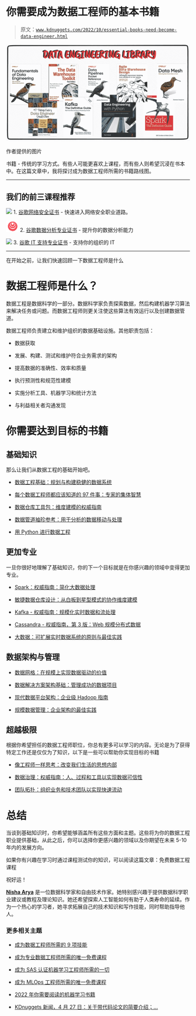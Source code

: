 # 你需要成为数据工程师的基本书籍

> 原文：[`www.kdnuggets.com/2022/10/essential-books-need-become-data-engineer.html`](https://www.kdnuggets.com/2022/10/essential-books-need-become-data-engineer.html)

![你需要成为数据工程师的基本书籍](img/4293982d2573e5e5de446630453a248a.png)

作者提供的图片

书籍 - 传统的学习方式。有些人可能更喜欢上课程，而有些人则希望沉浸在书本中。在这篇文章中，我将探讨成为数据工程师所需的书籍路线图。

* * *

## 我们的前三课程推荐

![](img/0244c01ba9267c002ef39d4907e0b8fb.png) 1\. [谷歌网络安全证书](https://www.kdnuggets.com/google-cybersecurity) - 快速进入网络安全职业道路。

![](img/e225c49c3c91745821c8c0368bf04711.png) 2\. [谷歌数据分析专业证书](https://www.kdnuggets.com/google-data-analytics) - 提升你的数据分析能力

![](img/0244c01ba9267c002ef39d4907e0b8fb.png) 3\. [谷歌 IT 支持专业证书](https://www.kdnuggets.com/google-itsupport) - 支持你的组织的 IT

* * *

在开始之前，让我们快速回顾一下数据工程师是什么

# 数据工程师是什么？

数据工程是数据科学的一部分。数据科学家负责探索数据，然后构建机器学习算法来解决任务或问题。而数据工程师则更关注使这些算法有效运行以及创建数据管道。

数据工程师负责建立和维护组织的数据基础设施。其他职责包括：

+   数据获取

+   发展、构建、测试和维护符合业务需求的架构

+   提高数据的准确性、效率和质量

+   执行预测性和规范性建模

+   实施分析工具、机器学习和统计方法

+   与利益相关者沟通发现

# 你需要达到目标的书籍

## 基础知识

那么让我们从数据工程的基础开始吧。

+   [数据工程基础：规划与构建稳健的数据系统](https://www.amazon.co.uk/Fundamentals-Data-Engineering-Robust-Systems/dp/1098108302/ref=asc_df_1098108302/?tag=googshopuk-21&linkCode=df0&hvadid=570436520144&hvpos=&hvnetw=g&hvrand=110988235206462544&hvpone=&hvptwo=&hvqmt=&hvdev=c&hvdvcmdl=&hvlocint=&hvlocphy=9044965&hvtargid=pla-1643937444435&psc=1&th=1&psc=1)

+   [每个数据工程师都应该知道的 97 件事：专家的集体智慧](https://www.amazon.co.uk/Things-Every-Data-Engineer-Should/dp/1492062413)

+   [数据仓库工具包：维度建模的权威指南](https://www.amazon.co.uk/Data-Warehouse-Toolkit-Definitive-Dimensional/dp/1118530802?&linkCode=sl1&tag=understandi00-21&linkId=50a288800f3324f8ac8fc28046b71815&language=en_GB&ref_=as_li_ss_tl)

+   [数据管道袖珍参考：用于分析的数据移动与处理](https://amzn.to/39P2kaF)

+   [用 Python 进行数据工程](https://amzn.to/37Cdtee)

## 更加专业

一旦你很好地理解了基础知识，你的下一个目标就是在你感兴趣的领域中变得更加专业。

+   [Spark：权威指南：简化大数据处理](https://amzn.to/3RPyZ1s)

+   [敏捷数据仓库设计：从白板到星型模式的协作维度建模](https://www.amazon.co.uk/Agile-Data-Warehouse-Design-Collaborative/dp/0956817203/ref=asc_df_0956817203/?tag=googshopuk-21&linkCode=df0&hvadid=310762413837&hvpos=&hvnetw=g&hvrand=8367547137275978688&hvpone=&hvptwo=&hvqmt=&hvdev=c&hvdvcmdl=&hvlocint=&hvlocphy=9044965&hvtargid=pla-334867027108&psc=1&th=1&psc=1)

+   [Kafka - 权威指南：规模化实时数据和流处理](https://www.amazon.co.uk/Kafka-Definitive-Real-Time-Stream-Processing/dp/1492043087/ref=sr_1_1?crid=24UOL1S2552R6&keywords=kafka+guide&qid=1665396798&qu=eyJxc2MiOiIxLjk4IiwicXNhIjoiMC4wMCIsInFzcCI6IjAuMDAifQ%3D%3D&sprefix=kafka+guide%2Caps%2C54&sr=8-1)

+   [Cassandra - 权威指南，第 3 版：Web 规模分布式数据](https://www.amazon.co.uk/Cassandra-Definitive-Guide-Jeff-Carpenter/dp/1098115163/ref=sr_1_2?crid=1PQWIQDHI6IHT&keywords=cassandra+guide&qid=1665396845&sprefix=cassandra+guide%2Caps%2C44&sr=8-2)

+   [大数据：可扩展实时数据系统的原则与最佳实践](https://amzn.to/2SoDoi9)

## 数据架构与管理

+   [数据网格：在规模上实现数据驱动的价值](https://www.amazon.co.uk/Data-Mesh-Delivering-Data-Driven-Value/dp/1492092398/ref=d_pd_vtp_sccl_2_1/261-1235052-2231453?pd_rd_w=FN40D&content-id=amzn1.sym.2204c855-5dd7-4df3-b470-8459f4c43f4a&pf_rd_p=2204c855-5dd7-4df3-b470-8459f4c43f4a&pf_rd_r=98FGNVF196H8SEEGQYRH&pd_rd_wg=AMY9v&pd_rd_r=c8cc5667-cc78-4032-a928-9ddc5bd06e68&pd_rd_i=1492092398&psc=1)

+   [数据解决方案架构基础：管理成功的数据项目](https://www.amazon.co.uk/Foundations-Architecting-Data-Solutions-Successful/dp/1492038741/ref=d_pd_sim_sccl_3_10/261-1235052-2231453?pd_rd_w=zri79&content-id=amzn1.sym.b6c57670-da52-480c-9517-fd61033283cf&pf_rd_p=b6c57670-da52-480c-9517-fd61033283cf&pf_rd_r=HS0NZJF7VRFGAXT9A7W0&pd_rd_wg=K2CoQ&pd_rd_r=d1cba944-4df1-46dc-a687-65dab3b588ea&pd_rd_i=1492038741&psc=1)

+   [现代数据平台架构：企业级 Hadoop 指南](https://www.amazon.co.uk/Architecting-Modern-Data-Platforms-Kunigk/dp/149196927X/ref=pd_bxgy_sccl_2/261-1235052-2231453?pd_rd_w=0JkuB&content-id=amzn1.sym.79b812bf-5c8b-4c0c-851c-784423adaff5&pf_rd_p=79b812bf-5c8b-4c0c-851c-784423adaff5&pf_rd_r=7KJS3E5RGGPKNJZS3XC6&pd_rd_wg=hEL2c&pd_rd_r=2fbb2288-8303-40ac-9568-17623c18a90c&pd_rd_i=149196927X&psc=1)

+   [规模数据管理：企业架构的最佳实践](https://www.amazon.co.uk/Data-Management-Scale-Enterprise-Architecture/dp/149205478X/ref=d_pd_vtp_sccl_3_5/261-1235052-2231453?pd_rd_w=tpLta&content-id=amzn1.sym.2204c855-5dd7-4df3-b470-8459f4c43f4a&pf_rd_p=2204c855-5dd7-4df3-b470-8459f4c43f4a&pf_rd_r=SA7C9KCT41QBWYN519S6&pd_rd_wg=G3wku&pd_rd_r=71910296-4284-41bd-8647-d3585002caed&pd_rd_i=149205478X&psc=1)

## 超越极限

根据你希望担任的数据工程师职位，你总有更多可以学习的内容。无论是为了获得特定工作还是仅仅为了知识，以下是一些可以帮助你实现目标的书籍

+   [像工程师一样思考：改变我们生活的思想内部](https://www.amazon.co.uk/Think-Like-Engineer-Inside-Changing/dp/1780748647/ref=asc_df_1780748647/?tag=googshopuk-21&linkCode=df0&hvadid=310970710731&hvpos=&hvnetw=g&hvrand=16442668124805260928&hvpone=&hvptwo=&hvqmt=&hvdev=c&hvdvcmdl=&hvlocint=&hvlocphy=9044965&hvtargid=pla-549422447178&psc=1&th=1&psc=1)

+   [数据治理：权威指南：人、过程和工具以实现数据可信性](https://www.amazon.co.uk/Data-Governance-Definitive-Operationalize-Trustworthiness/dp/1492063495/ref=asc_df_1492063495/?tag=googshopuk-21&linkCode=df0&hvadid=499448001284&hvpos=&hvnetw=g&hvrand=16442668124805260928&hvpone=&hvptwo=&hvqmt=&hvdev=c&hvdvcmdl=&hvlocint=&hvlocphy=9044965&hvtargid=pla-950818558255&psc=1&th=1&psc=1)

+   [团队拓扑：组织业务和技术团队以实现快速流动](https://www.amazon.co.uk/Team-Topologies-Organizing-Business-Technology/dp/1942788819/ref=d_pd_sim_sccl_3_12/261-1235052-2231453?pd_rd_w=zri79&content-id=amzn1.sym.b6c57670-da52-480c-9517-fd61033283cf&pf_rd_p=b6c57670-da52-480c-9517-fd61033283cf&pf_rd_r=HS0NZJF7VRFGAXT9A7W0&pd_rd_wg=K2CoQ&pd_rd_r=d1cba944-4df1-46dc-a687-65dab3b588ea&pd_rd_i=1942788819&psc=1)

# 总结

当谈到基础知识时，你希望能够涵盖所有这些方面和主题。这些将为你的数据工程职业提供基础，从此之后，你可以选择你更感兴趣的领域以及你期望在未来 5-10 年内的发展方向。

如果你有兴趣在学习时通过课程测试你的知识，可以阅读这篇文章：免费数据工程课程

祝好运！

**[Nisha Arya](https://www.linkedin.com/in/nisha-arya-ahmed/)** 是一位数据科学家和自由技术作家。她特别感兴趣于提供数据科学职业建议或教程及理论知识。她还希望探索人工智能如何有助于人类寿命的延续。作为一个热心的学习者，她寻求拓展自己的技术知识和写作技能，同时帮助指导他人。

### 更多相关主题

+   [成为数据工程师所需的 9 项技能](https://www.kdnuggets.com/2021/03/9-skills-become-data-engineer.html)

+   [成为专业数据工程师所需的唯一免费课程](https://www.kdnuggets.com/the-only-free-course-you-need-to-become-a-professional-data-engineer)

+   [成为 SAS 认证机器学习工程师所需的一切](https://www.kdnuggets.com/2023/11/sas-everything-need-become-sas-certified-machine-learning-engineer)

+   [成为 MLOps 工程师所需的唯一免费课程](https://www.kdnuggets.com/the-only-free-course-you-need-to-become-a-mlops-engineer)

+   [2022 年你需要阅读的机器学习书籍](https://www.kdnuggets.com/2022/04/machine-learning-books-need-read-2022.html)

+   [KDnuggets 新闻，4 月 27 日：关于带代码论文的简要介绍；…](https://www.kdnuggets.com/2022/n17.html)
